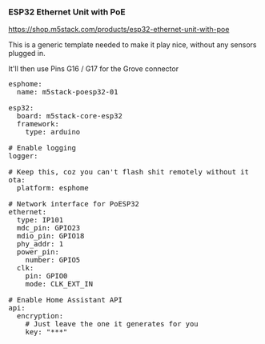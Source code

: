### ESP32 Ethernet Unit with PoE

https://shop.m5stack.com/products/esp32-ethernet-unit-with-poe

This is a generic template needed to make it play nice, without any sensors plugged in.

It'll then use Pins G16 / G17 for the Grove connector

<pre>
esphome:
  name: m5stack-poesp32-01

esp32:
  board: m5stack-core-esp32
  framework:
    type: arduino

# Enable logging
logger:

# Keep this, coz you can't flash shit remotely without it
ota:
  platform: esphome

# Network interface for PoESP32
ethernet:
  type: IP101
  mdc_pin: GPIO23
  mdio_pin: GPIO18
  phy_addr: 1
  power_pin:
    number: GPIO5
  clk:
    pin: GPIO0
    mode: CLK_EXT_IN

# Enable Home Assistant API
api:
  encryption:
    # Just leave the one it generates for you
    key: "***"
</pre>
